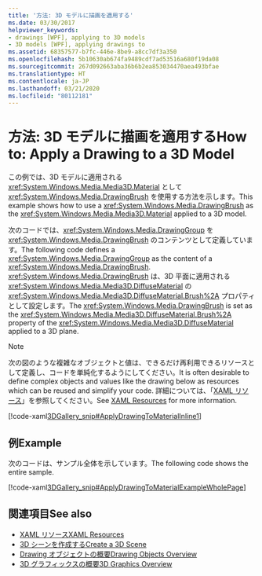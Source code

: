 ```yaml
---
title: '方法: 3D モデルに描画を適用する'
ms.date: 03/30/2017
helpviewer_keywords:
- drawings [WPF], applying to 3D models
- 3D models [WPF], applying drawings to
ms.assetid: 68357577-b7fc-446e-8be9-a8cc7df3a350
ms.openlocfilehash: 5b10630ab674fa9489cdf7ad53516a680f19da08
ms.sourcegitcommit: 267d092663aba36b6b2ea853034470aea493bfae
ms.translationtype: HT
ms.contentlocale: ja-JP
ms.lasthandoff: 03/21/2020
ms.locfileid: "80112181"
---
```

# <a name="how-to-apply-a-drawing-to-a-3d-model"></a><span data-ttu-id="590df-102">方法: 3D モデルに描画を適用する</span><span class="sxs-lookup"><span data-stu-id="590df-102">How to: Apply a Drawing to a 3D Model</span></span>

<span data-ttu-id="590df-103">この例では、3D モデルに適用される <xref:System.Windows.Media.Media3D.Material> として <xref:System.Windows.Media.DrawingBrush> を使用する方法を示します。</span><span class="sxs-lookup"><span data-stu-id="590df-103">This example shows how to use a <xref:System.Windows.Media.DrawingBrush> as the <xref:System.Windows.Media.Media3D.Material> applied to a 3D model.</span></span>

<span data-ttu-id="590df-104">次のコードでは、<xref:System.Windows.Media.DrawingGroup> を <xref:System.Windows.Media.DrawingBrush> のコンテンツとして定義しています。</span><span class="sxs-lookup"><span data-stu-id="590df-104">The following code defines a <xref:System.Windows.Media.DrawingGroup> as the content of a <xref:System.Windows.Media.DrawingBrush>.</span></span>  <span data-ttu-id="590df-105"><xref:System.Windows.Media.DrawingBrush> は、3D 平面に適用される <xref:System.Windows.Media.Media3D.DiffuseMaterial> の <xref:System.Windows.Media.Media3D.DiffuseMaterial.Brush%2A> プロパティとして設定します。</span><span class="sxs-lookup"><span data-stu-id="590df-105">The <xref:System.Windows.Media.DrawingBrush> is set as the <xref:System.Windows.Media.Media3D.DiffuseMaterial.Brush%2A> property of the <xref:System.Windows.Media.Media3D.DiffuseMaterial> applied to a 3D plane.</span></span>

> [!NOTE]
> <span data-ttu-id="590df-106">次の図のような複雑なオブジェクトと値は、できるだけ再利用できるリソースとして定義し、コードを単純化するようにしてください。</span><span class="sxs-lookup"><span data-stu-id="590df-106">It is often desirable to define complex objects and values like the drawing below as resources which can be reused and simplify your code.</span></span> <span data-ttu-id="590df-107">詳細については、「[XAML リソース](../../../desktop-wpf/fundamentals/xaml-resources-define.md)」を参照してください。</span><span class="sxs-lookup"><span data-stu-id="590df-107">See [XAML Resources](../../../desktop-wpf/fundamentals/xaml-resources-define.md) for more information.</span></span>

[!code-xaml[3DGallery_snip#ApplyDrawingToMaterialInline1](~/samples/snippets/csharp/VS_Snippets_Wpf/3DGallery_snip/CS/ApplyDrawingToMaterialExample.xaml#applydrawingtomaterialinline1)]

## <a name="example"></a><span data-ttu-id="590df-108">例</span><span class="sxs-lookup"><span data-stu-id="590df-108">Example</span></span>

<span data-ttu-id="590df-109">次のコードは、サンプル全体を示しています。</span><span class="sxs-lookup"><span data-stu-id="590df-109">The following code shows the entire sample.</span></span>

[!code-xaml[3DGallery_snip#ApplyDrawingToMaterialExampleWholePage](~/samples/snippets/csharp/VS_Snippets_Wpf/3DGallery_snip/CS/ApplyDrawingToMaterialExample.xaml#applydrawingtomaterialexamplewholepage)]

## <a name="see-also"></a><span data-ttu-id="590df-110">関連項目</span><span class="sxs-lookup"><span data-stu-id="590df-110">See also</span></span>

- [<span data-ttu-id="590df-111">XAML リソース</span><span class="sxs-lookup"><span data-stu-id="590df-111">XAML Resources</span></span>](../../../desktop-wpf/fundamentals/xaml-resources-define.md)
- [<span data-ttu-id="590df-112">3D シーンを作成する</span><span class="sxs-lookup"><span data-stu-id="590df-112">Create a 3D Scene</span></span>](how-to-create-a-3-d-scene.md)
- [<span data-ttu-id="590df-113">Drawing オブジェクトの概要</span><span class="sxs-lookup"><span data-stu-id="590df-113">Drawing Objects Overview</span></span>](drawing-objects-overview.md)
- [<span data-ttu-id="590df-114">3D グラフィックスの概要</span><span class="sxs-lookup"><span data-stu-id="590df-114">3D Graphics Overview</span></span>](3-d-graphics-overview.md)
